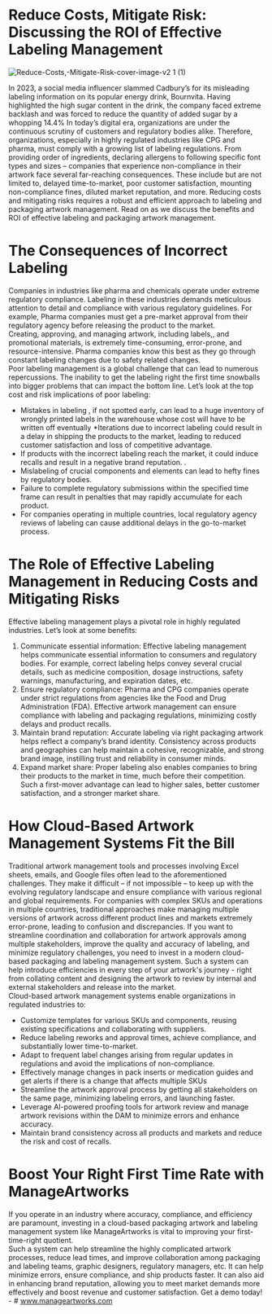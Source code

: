 # Reduce Costs, Mitigate Risk: Discussing the ROI of Effective Labeling Management 
 ![Reduce-Costs,-Mitigate-Risk-cover-image-v2 1 (1)](https://github.com/user-attachments/assets/f22c07ac-3b91-45a4-b473-a7094aeb6235)


In 2023, a social media influencer slammed Cadbury’s for its misleading labeling information on its popular energy drink, Bournvita. Having highlighted the high sugar content in the drink, the company faced extreme backlash and was forced to reduce the quantity of added sugar by a whopping 14.4%
In today’s digital era, organizations are under the continuous scrutiny of customers and regulatory bodies alike. Therefore, organizations, especially in highly regulated industries like CPG and pharma, must comply with a growing list of labeling regulations. From providing order of ingredients, declaring allergens to following specific font types and sizes – companies that experience non-compliance in their artwork face several far-reaching consequences. These include but are not limited to, delayed time-to-market, poor customer satisfaction, mounting non-compliance fines, diluted market reputation, and more. 
Reducing costs and mitigating risks requires a robust and efficient approach to labeling and packaging artwork management. Read on as we discuss the benefits and ROI of effective labeling and packaging artwork management.  

# The Consequences of Incorrect Labeling 
Companies in industries like pharma and chemicals operate under extreme regulatory compliance. Labeling in these industries demands meticulous attention to detail and compliance with various regulatory guidelines. For example, Pharma companies must get a pre-market approval from their regulatory agency before releasing the product to the market.  
Creating, approving, and managing artwork, including labels,, and promotional materials, is extremely time-consuming, error-prone, and resource-intensive. Pharma companies know this best as they go through constant labeling changes due to safety related changes.  
Poor labeling management is a global challenge that can lead to numerous repercussions. The inability to get the labeling right the first time snowballs into bigger problems that can impact the bottom line. Let’s look at the top cost and risk implications of poor labeling:  
* Mistakes in labeling , if not spotted early, can lead to a huge inventory of wrongly printed labels in the warehouse whose cost will have to be written off eventually
*Iterations due to incorrect labeling  could result in a delay in shipping the products to the market, leading to reduced customer satisfaction and loss of competitive advantage.
* If products with the incorrect labeling  reach the market, it could induce recalls and result in a negative brand reputation. .
* Mislabeling of crucial components and elements can lead to hefty fines by regulatory bodies.
* Failure to complete regulatory submissions within the specified time frame can result in penalties that may rapidly accumulate for each product.
* For companies operating in multiple countries, local regulatory agency reviews of labeling can cause additional delays in the go-to-market process.
 
# The Role of Effective Labeling Management in Reducing Costs and Mitigating Risks
Effective labeling management plays a pivotal role in highly regulated industries. Let’s look at some benefits:  
1) Communicate essential information: Effective labeling management helps communicate essential information to consumers and regulatory bodies. For example, correct labeling helps convey several crucial details, such as medicine composition, dosage instructions, safety warnings, manufacturing, and expiration dates, etc.
2) Ensure regulatory compliance: Pharma and CPG companies operate under strict regulations from agencies like the Food and Drug Administration (FDA). Effective artwork management can ensure compliance with labeling and packaging regulations, minimizing costly delays and product recalls.
3) Maintain brand reputation: Accurate labeling via right packaging artwork helps reflect a company’s brand identity. Consistency across products and geographies can help maintain a cohesive, recognizable, and strong brand image, instilling trust and reliability in consumer minds.
4) Expand market share: Proper labeling also enables companies to bring their products to the market in time, much before their competition. Such a first-mover advantage can lead to higher sales, better customer satisfaction, and a stronger market share.

# How Cloud-Based Artwork Management Systems Fit the Bill  
Traditional artwork management tools and processes involving Excel sheets, emails, and Google files often lead to the aforementioned challenges. They make it difficult – if not impossible – to keep up with the evolving regulatory landscape and ensure compliance with various regional and global requirements. For companies with complex SKUs and operations in multiple countries, traditional approaches make managing multiple versions of artwork across different product lines and markets extremely error-prone, leading to confusion and discrepancies.
If you want to streamline coordination and collaboration for artwork approvals among multiple stakeholders, improve the quality and accuracy of labeling, and minimize regulatory challenges, you need to invest in a modern cloud-based packaging and labeling management system. Such a system can help introduce efficiencies in every step of your artwork's journey - right from collating content and designing the artwork to review by internal and external stakeholders and release into the market.  
Cloud-based artwork management systems enable organizations in regulated industries to:  
* Customize templates for various SKUs and components, reusing existing specifications and collaborating with suppliers.
* Reduce labeling reworks and approval times, achieve compliance, and substantially lower time-to-market.
* Adapt to frequent label changes arising from regular updates in regulations and avoid the implications of non-compliance.
* Effectively manage changes in pack inserts or medication guides and get alerts if there is a change that affects multiple SKUs
* Streamline the artwork approval process by getting all stakeholders on the same page, minimizing labeling errors, and launching faster.
* Leverage AI-powered proofing tools for artwork review and manage artwork revisions within the DAM to minimize errors and enhance accuracy.
* Maintain brand consistency across all products and markets and reduce the risk and cost of recalls.

# Boost Your Right First Time Rate with ManageArtworks 
If you operate in an industry where accuracy, compliance, and efficiency are paramount, investing in a cloud-based packaging artwork and labeling management system like ManageArtworks is vital to improving your first-time-right quotient.  
Such a system can help streamline the highly complicated artwork processes, reduce lead times, and improve collaboration among packaging and labeling teams, graphic designers, regulatory managers, etc. It can help minimize errors, ensure compliance, and ship products faster. It can also aid in enhancing brand reputation, allowing you to meet market demands more effectively and boost revenue and customer satisfaction. Get a demo today! - # www.manageartworks.com
